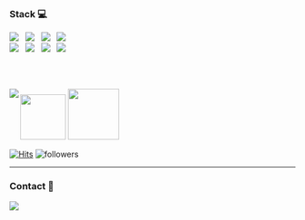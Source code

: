 <!-- - 👋 Hi, I’m @sjlee94
- 👀 I’m interested in ...
- 🌱 I’m currently learning ...
- 💞️ I’m looking to collaborate on ...
- 📫 How to reach me ... -->

<!-- 전체적인 소스 -->
<!-- https://github.com/anuraghazra/github-readme-stats/blob/master/docs/readme_kr.md -->

<h3><b>Stack 💻</b></h3>
<!-- 언어 부분 -->
<!-- 로고 사이트 https://simpleicons.org/ -->
<span>
  <img src="https://img.shields.io/badge/C-A8B9CC?style=plastic&logo=C&logoColor=white"/> &nbsp
  <img src="https://img.shields.io/badge/C++-00599C?style=plastic&logo=C%2B%2B&logoColor=white"/> &nbsp
  <img src="https://img.shields.io/badge/Python-3776AB?style=plastic&logo=Python&logoColor=white"/> &nbsp
  <img src="https://img.shields.io/badge/MySQL-003B57?style=plastic&logo=MySQL&logoColor=white"/>
</span>

<br>
<!-- AI 부분 -->
<span>
  <img src="https://img.shields.io/badge/Tensorflow-FF6F00?style=plastic&logo=Tensorflow&logoColor=white"/> &nbsp
  <img src="https://img.shields.io/badge/Keras-D00000?style=plastic&logo=Keras&logoColor=white"/> &nbsp
  <img src="https://img.shields.io/badge/YOLO-00FFFF?style=plastic&logo=YOLO&logoColor=white"/> &nbsp
  <img src="https://img.shields.io/badge/PyTorch-EE4C2C?style=plastic&logo=PyTorch&logoColor=white"/>
</span>

<br><br>

<img align="left" src="https://github-readme-stats.vercel.app/api?username=sjlee94&count_private=true&show_icons=true&theme=dracula">
<img src="https://github-readme-stats.vercel.app/api/top-langs/?username=sjlee94&layout=compact&theme=dracula" height="80">

<img src="http://mazassumnida.wtf/api/v2/generate_badge?boj=sjlee94" height="90">

[![Hits](https://hits.seeyoufarm.com/api/count/incr/badge.svg?url=https%3A%2F%2Fgithub.com%2Fsjlee94%2Fhit-counter&count_bg=%23C45B8E&title_bg=%23656565&icon=&icon_color=%23E7E7E7&title=hits&edge_flat=false)](https://hits.seeyoufarm.com)
![followers](https://img.shields.io/github/followers/sjlee94?style=social)

---

<h3><b>Contact 📲</b></h3>

<span>
  <a href="mailto:sjlee3416@naver.com" target="_blank"><img src="https://img.shields.io/badge/Mail-03C75A?style=plastic&logo=Naver&logoColor=white"/>
</span>

<!---
sjlee94/sjlee94 is a ✨ special ✨ repository because its `README.md` (this file) appears on your GitHub profile.
You can click the Preview link to take a look at your changes.
--->

